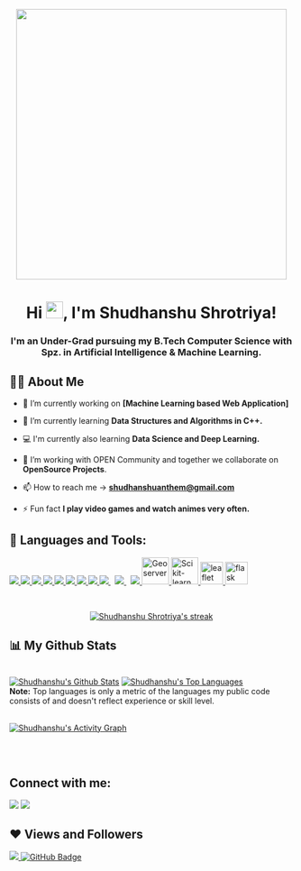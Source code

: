 <p align = "center">
<a href="#"><img width="480px" height="480px" align = "center" src="https://i.pinimg.com/originals/a5/35/60/a53560c8088900e266880f779dacced7.gif"/></a>
</p>
    
<h1 align="center">Hi <img src="https://raw.githubusercontent.com/MartinHeinz/MartinHeinz/master/wave.gif" width="30px">, I'm Shudhanshu Shrotriya!</h1>
<h3 align="center">I'm an Under-Grad pursuing my B.Tech Computer Science with Spz. in Artificial Intelligence & Machine Learning.</h3>


## 🙋‍♂️ About Me

- 🔭 I’m currently working on **[Machine Learning based Web Application]**

- 🌱 I’m currently learning **Data Structures and Algorithms in C++.**

- 💻 I'm currently also learning **Data Science and Deep Learning.**

- 👯 I’m working with OPEN Community and together we collaborate on **OpenSource Projects**.

- 📫 How to reach me  ->  **shudhanshuanthem@gmail.com**

- ⚡ Fun fact **I play video games and watch animes very often.**

## 🚀 Languages and Tools:

<p align="left"> 
     <a href="https://www.python.org" target="_blank"> <img src="https://img.icons8.com/color/48/000000/python.png"/> </a> 
    <a href="https://cplusplus.com/" target="_blank"> <img src="https://img.icons8.com/color/48/undefined/c-plus-plus-logo.png"/> </a>
    <a href="https://www.java.com" target="_blank"> <img src="https://img.icons8.com/color/48/000000/java-coffee-cup-logo.png"/> </a>
    <a href="https://reactjs.org/" target="_blank"> <img src="https://img.icons8.com/color/48/000000/react-native.png"/> </a>
    <a href="https://developer.mozilla.org/en-US/docs/Web/JavaScript" target="_blank"> <img src="https://img.icons8.com/color/48/000000/javascript.png"/> </a> 
    <a href="https://www.w3.org/html/" target="_blank"> <img src="https://img.icons8.com/color/48/000000/html-5.png"/> </a> 
    <a href="https://www.w3schools.com/css/" target="_blank"> <img src="https://img.icons8.com/color/48/000000/css3.png"/> </a> 
    <a href="https://getbootstrap.com" target="_blank"> <img src="https://img.icons8.com/color/48/000000/bootstrap.png"/> </a> 
    <a style="padding-right:8px;" href="https://nodejs.org" target="_blank"> <img src="https://img.icons8.com/color/48/000000/nodejs.png"/> </a> 
    <a style="padding-right:8px;" href="https://www.mysql.com/" target="_blank"> <img src="https://img.icons8.com/fluent/50/000000/mysql-logo.png"/> </a>
    <a href="https://www.postgresql.org/" target="_blank"> <img src="https://img.icons8.com/color/48/undefined/postgreesql.png"/> </a> 
    <a href="https://geoserver.org/" target="_blank"> <img src="https://th.bing.com/th/id/R.90f91ada1dc165c03a28ff1164a95671?rik=ZAoRIFR4YZdDOQ&riu=http%3a%2f%2fblog.geoserver.org%2fwp-content%2fuploads%2f2016%2f01%2fcropped-geoserver_icon.png&ehk=soKLvFI26J3NMA3HHaQYSP8wKdlM3l0JDrIDaU5b%2bbY%3d&risl=&pid=ImgRaw&r=0" alt="Geoserver" width="48" height="48"/> </a> 
    <a href="https://scikit-learn.org/stable/index.html" target="_blank"> <img src="https://cdn.imgbin.com/14/17/24/imgbin-scikit-learn-python-scikit-logo-brand-learning-iXpsDcwhTZJVhrk2DNdHRBRBE.jpg" alt="Scikit-learn" width="48" height="48"/> </a>
    <a href="https://leafletjs.com/" target="_blank"> <img src="https://f0.pngfuel.com/png/347/210/leaflet-javascript-library-web-browser-plug-in-software-framework-others-png-clip-art.png" alt="leaflet" width="40" height="40"/> </a>
    <a href="https://flask.palletsprojects.com/en/2.1.x/" target="_blank"> <img src="https://www.clipartkey.com/mpngs/m/145-1450089_python-flask-icon.png" alt="flask" width="40" height="40"/> </a>
</p>

<br/>

<p align="center">
    <a href="https://github.com/ShudhanshuGR8/github-readme-streak-stats">
        <img title="🔥 Get streak stats for your profile at git.io/streak-stats" alt="Shudhanshu Shrotriya's streak" src="https://github-readme-streak-stats.herokuapp.com/?user=ShudhanshuGR8&theme=black-ice&hide_border=true&stroke=0000&background=060A0CD0"/>
    </a>
</p>

## 📊 My Github Stats

  <br/>
    <a href="https://github.com/ShudhanshuGR8/github-readme-stats"><img alt="Shudhanshu's Github Stats" src="https://github-readme-stats.vercel.app/api?username=ShudhanshuGR8&show_icons=true&count_private=true&theme=react&hide_border=true&bg_color=0D1117" /></a>
  <a href="https://github.com/ShudhanshuGR8/github-readme-stats"><img alt="Shudhanshu's Top Languages" src="https://github-readme-stats.vercel.app/api/top-langs/?username=ShudhanshuGR8&langs_count=8&count_private=true&layout=compact&theme=react&hide_border=true&bg_color=0D1117" /></a>
  <br/>
  <b>Note:</b> Top languages is only a metric of the languages my public code consists of and doesn't reflect experience or skill level.


<br/>
<br/>

<a href="https://github.com/ShudhanshuGR8/github-readme-activity-graph"><img alt="Shudhanshu's Activity Graph" src="https://activity-graph.herokuapp.com/graph?username=ShudhanshuGR8&bg_color=0D1117&color=5BCDEC&line=5BCDEC&point=FFFFFF&hide_border=true" /></a>

<br/>
<br/>

## Connect with me:
<p align="left">

<a href = "https://www.linkedin.com/in/shudhanshu-shrotriya-599a84208/"><img src="https://img.icons8.com/fluent/48/000000/linkedin.png"/></a>
<a href = "https://mail.google.com/mail/?view=cm&fs=1&to=shudhanshuanthem@gmail.com&su=SUBJECT&body=BODY"><img src="https://img.icons8.com/color/48/undefined/gmail-new.png"/></a>

</p>

## ❤ Views and Followers
<a href="https://github.com/ShudhanshuGR8">
    <img src="https://komarev.com/ghpvc/?username=ShudhanshuGR8">
</a>
<a href="https://github.com/ShudhanshuGR8?tab=followers"><img src="https://img.shields.io/github/followers/SubhamRaoniar28?label=Followers&style=social" alt="GitHub Badge"></a>
